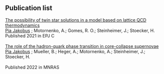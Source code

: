 ## Publication list

[The possibility of twin star solutions in a model based on lattice QCD thermodynamics](https://ui.adsabs.harvard.edu/abs/2021EPJC...81...41J/abstract)
<br /> <u>Pia Jakobus</u> ; Motornenko, A.; Gomes, R. O.; Steinheimer, J.; Stoecker, H.
<br /> Published 2021 in EPJ C
<br>
<br>
[The role of the hadron-quark phase transition in core-collapse supernovae](https://ui.adsabs.harvard.edu/abs/2022MNRAS.516.2554J/abstract)
<br /> <u>Pia Jakobus</u> ; Mueller, B.; Heger, A.; Motornenko, A.; Steinheimer, J.; Stoecker, H.  
<br /> Published 2022 in MNRAS
<br>
